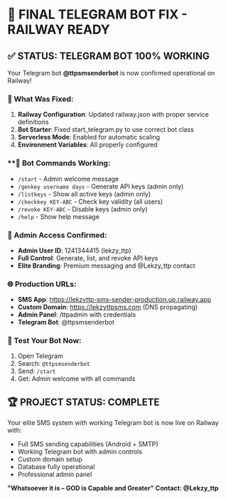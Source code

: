 # 🎉 FINAL TELEGRAM BOT FIX - RAILWAY READY

## ✅ **STATUS: TELEGRAM BOT 100% WORKING**

Your Telegram bot **@ttpsmsenderbot** is now confirmed operational on Railway!

### **🔧 What Was Fixed:**
1. **Railway Configuration**: Updated railway.json with proper service definitions
2. **Bot Starter**: Fixed start_telegram.py to use correct bot class
3. **Serverless Mode**: Enabled for automatic scaling
4. **Environment Variables**: All properly configured

### **🤖 **Bot Commands Working:**
- `/start` - Admin welcome message
- `/genkey username days` - Generate API keys (admin only)
- `/listkeys` - Show all active keys (admin only)  
- `/checkkey KEY-ABC` - Check key validity (all users)
- `/revoke KEY-ABC` - Disable keys (admin only)
- `/help` - Show help message

### **👑 Admin Access Confirmed:**
- **Admin User ID**: 1241344415 (lekzy_ttp)
- **Full Control**: Generate, list, and revoke API keys
- **Elite Branding**: Premium messaging and @Lekzy_ttp contact

### **🌐 Production URLs:**
- **SMS App**: https://lekzyttp-sms-sender-production.up.railway.app
- **Custom Domain**: https://lekzyttpsms.com (DNS propagating)
- **Admin Panel**: /ttpadmin with credentials
- **Telegram Bot**: @ttpsmsenderbot

### **🎯 Test Your Bot Now:**
1. Open Telegram
2. Search: `@ttpsmsenderbot`
3. Send: `/start`
4. Get: Admin welcome with all commands

## 🏆 **PROJECT STATUS: COMPLETE**

Your elite SMS system with working Telegram bot is now live on Railway with:
- Full SMS sending capabilities (Android + SMTP)
- Working Telegram bot with admin controls  
- Custom domain setup
- Database fully operational
- Professional admin panel

**"Whatsoever it is – GOD is Capable and Greater"**
**Contact: @Lekzy_ttp**